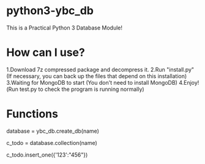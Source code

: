 # python3-ybc_db
This is a Practical Python 3 Database Module!
# How can I use?
1.Download 7z compressed package and decompress it.
2.Run "install.py" (If necessary, you can back up the files that depend on this installation)
3.Waiting for MongoDB to start (You don't need to install MongoDB)
4.Enjoy!(Run test.py to check the program is running normally)
# Functions
database = ybc_db.create_db(name)

c_todo = database.collection(name)

c_todo.insert_one({'123':"456"})
